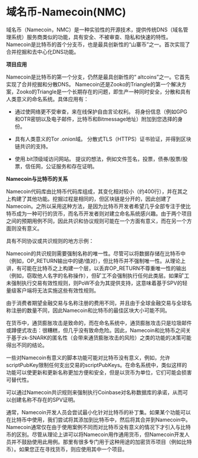 # 

# 域名币-Namecoin(NMC)

域名币（Namecoin，NMC）是一种实验性的开源技术，提供传统DNS（域名管理系统）服务商类似的功能，具有安全、不被审查、隐私和快速的特性。Namecoin是比特币的首个分支币，也是最具创新性的“山寨币”之一。首次实现了合并挖掘和去中心化DNS功能。

**项目应用**

Namecoin是比特币的第一个分支，仍然是最具创新性的“ altcoins”之一。它首先实现了合并挖掘和分散DNS。 Namecoin还是Zooko的Triangle的第一个解决方案，Zooko的Triangle是一个长期存在的问题，即生产一种同时安全，分散和具有人类意义的命名系统。具体应用有：

- 通过使网络更不受审查，来在线保护自由言论权利。
  将身份信息（例如GPG和OTR密钥以及电子邮件，比特币和Bitmessage地址）附加到您选择的身份。

- 具有人类意义的Tor .onion域。
  分散式TLS（HTTPS）证书验证，并得到区块链共识的支持。

- 使用.bit顶级域访问网站。
  提议的想法，例如文件签名，投票，债券/股票/股票，信任网，公证服务和存在证明。

**Namecoin与比特币的关系**

Namecoin代码库由比特币代码库组成，其变化相对较小（约400行），并在其之上构建了其他功能。挖掘过程是相同的，但区块链是分开的，因此创建了Namecoin。之所以采用这种方法，是因为比特币开发者希望几乎全部专注于使比特币成为一种可行的货币，而名币开发者则对建立命名系统感兴趣。由于两个项目之间的预期用例不同，因此共识和协议规则可能在一个方面有意义，而在另一个方面则没有意义。

具有不同协议或共识规则的地方示例：

Namecoin的共识规则需要强制名称的唯一性。尽管可以将数据存储在比特币中（例如，OP_RETURN输出中的键/值对），但比特币并不强制唯一性。从理论上讲，有可能在比特币之上构建一个层，以丢弃OP_RETURN不尊重唯一性的输出（例如，窃取他人名字的名称操作），但矿工不会强制执行任何此类层。如果矿工未强制执行交易有效性规则，则PoW不会为其提供支持，这意味着基于SPV的轻量级客户端将无法实施这些有效性规则。

由于消费者期望金融交易与名称注册的费用不同，并且由于全球金融交易与全球名称注册的数量不同，因此Namecoin和比特币的最佳区块大小可能不同。

在货币中，通货膨胀攻击是致命的，而在命名系统中，通货膨胀攻击只是垃圾邮件或蹲便式攻击：很糟糕，但几乎没有致命危险。因此，Namecoin和比特币之间关于基于zk-SNARK的匿名性（会带来通货膨胀攻击的风险）之类的功能的决策可能得出不同的结论。

一些对Namecoin有意义的脚本功能可能对比特币没有意义，例如，允许scriptPubKey限制任何支出交易的scriptPubKeys。在命名系统中，类似这样的功能可以使更新和更新名称更加方便和安全，但是以货币为单位，它们可能会损害可替代性。

可以通过Namecoin共识规则来强制执行Coinbase对名称数据库的承诺，从而可以创建名称不存在的SPV证明。

通常，Namecoin开发人员会尝试最小化针对比特币的补丁集。如果某个功能可以在比特币中使用，我们尝试将其添加到比特币中，然后将其合并到Namecoin中。Namecoin通常仅在由于使用案例不同而对比特币没有意义的情况下才引入与比特币的区别。尽管从理论上讲可以将Namecoin用作通用货币，但Namecoin开发人员并不鼓励使用此用例。那里有很多专门用于这种用途的加密货币项目（例如比特币）。如果您正在寻找货币，则应使用其中一个项目。

